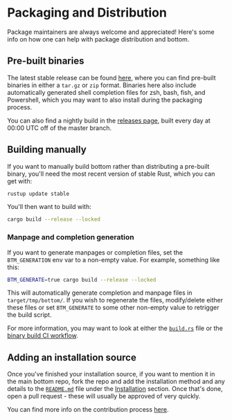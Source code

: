 # Packaging and Distribution

Package maintainers are always welcome and appreciated! Here's some info on how one can help with package distribution and bottom.

## Pre-built binaries

The latest stable release can be found [here](https://github.com/ClementTsang/bottom/releases/latest), where you can find pre-built binaries in either a `tar.gz` or `zip` format.
Binaries here also include automatically generated shell completion files for zsh, bash, fish, and Powershell, which you may want to also install during the packaging
process.

You can also find a nightly build in the [releases page](https://github.com/ClementTsang/bottom/releases), built every day at 00:00 UTC off of the master branch.

## Building manually

If you want to manually build bottom rather than distributing a pre-built binary, you'll need the most recent version of stable Rust, which you can get with:

```bash
rustup update stable
```

You'll then want to build with:

```bash
cargo build --release --locked
```

### Manpage and completion generation

If you want to generate manpages or completion files, set the `BTM_GENERATION` env var to a non-empty value. For
example, something like this:

```bash
BTM_GENERATE=true cargo build --release --locked
```

This will automatically generate completion and manpage files in `target/tmp/bottom/`. If you wish to regenerate the
files, modify/delete either these files or set `BTM_GENERATE` to some other non-empty value to retrigger the build
script.

For more information, you may want to look at either the [`build.rs`](https://github.com/ClementTsang/bottom/blob/master/build.rs)
file or the [binary build CI workflow](https://github.com/ClementTsang/bottom/blob/master/.github/workflows/build_releases.yml).

## Adding an installation source

Once you've finished your installation source, if you want to mention it in the main bottom repo, fork the repo and add the installation method and any details to
the [`README.md`](https://github.com/ClementTsang/bottom/blob/master/README.md) file under the [Installation](https://github.com/ClementTsang/bottom#installation) section.
Once that's done, open a pull request - these will usually be approved of very quickly.

You can find more info on the contribution process [here](../issues-and-pull-requests/#pull-requests).
